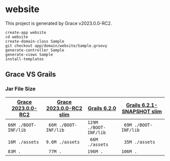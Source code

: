 # website

This project is generated by Grace v2023.0.0-RC2.

```
create-app website
cd website
create-domain-class Sample
git checkout app/domain/website/Sample.groovy
generate-controller Sample
generate-views Sample
install-templates
```

## Grace VS Grails

### Jar File Size
| [Grace 2023.0.0-RC2](https://github.com/codeconsole/grace-website) | [Grace 2023.0.0-RC2 slim](https://github.com/codeconsole/grace-website/tree/slim) | [Grails 6.2.0](https://github.com/codeconsole/website) | [Grails 6.2.1-SNAPSHOT slim](https://github.com/codeconsole/website/tree/6.2.1-SNAPSHOT) |
| --------------- | --------------- | --------------- | --------------- |  
| `66M ./BOOT-INF/lib` | ` 66M ./BOOT-INF/lib` | `129M ./BOOT-INF/lib` | ` 69M ./BOOT-INF/lib` |
| `16M ./assets` | `9.6M ./assets` | ` 66M ./assets` | ` 35M ./assets` |
| `83M .` | ` 77M .` | `196M .` | `106M .` |
